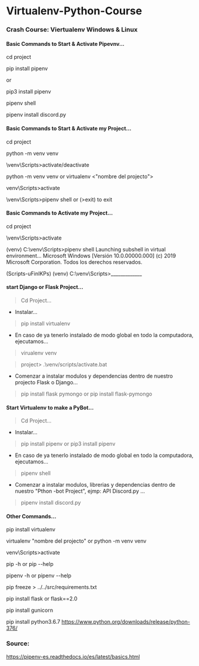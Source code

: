 # Virtualenv-Python-Course
### Crash Course: Viertualenv Windows &amp; Linux

#### Basic Commands to Start & Activate Pipevnv...

cd project

pip install pipenv

or 

pip3 install pipenv

pipenv shell

pipenv install discord.py

#### Basic Commands to Start & Activate my Project...

cd project

python -m venv venv

\venv\Scripts>activate/deactivate

python -m venv venv or virtualenv <"nombre del projecto">

venv\Scripts>activate

\venv\Scripts>pipenv shell  or  (>exit) to exit


#### Basic Commands to Activate my Project...

cd project

\venv\Scripts>activate

(venv) C:\venv\Scripts>pipenv shell
Launching subshell in virtual environment…
Microsoft Windows [Versión 10.0.00000.000]
(c) 2019 Microsoft Corporation. Todos los derechos reservados.

(Scripts-uFinIKPs) (venv) C:\venv\Scripts>_____________



#### start Django or Flask Project...

 > Cd Project...
 
 - Instalar...
 
 > pip install virtualenv
 
 - En caso de ya tenerlo instalado de modo global en todo la computadora, ejecutamos...
 
 > virualenv venv
 
 > project> .\venv/scripts/activate.bat
 
 - Comenzar a instalar modulos y dependencias dentro de nuestro projecto Flask o Django...
 
 > pip install flask pymongo or pip install flask-pymongo



#### Start Virtualenv to make a PyBot...

> Cd Project...
 
 - Instalar...
 
 > pip install pipenv   or   pip3 install pipenv
 
 - En caso de ya tenerlo instalado de modo global en todo la computadora, ejecutamos...
 
 > pipenv shell
 
 - Comenzar a instalar modulos, librerias y dependencias dentro de nuestro "Pthon -bot Project", ejmp: API Discord.py ...
 
 > pipenv install discord.py
 



 #### Other Commands...

pip install virtualenv

virtualenv "nombre del projecto" or python -m venv venv
 
venv\Scripts>activate

pip -h   or    pip --help

pipenv -h   or    pipenv --help

pip freeze > ../../src/requirements.txt

pip install flask or flask==2.0

pip install gunicorn

pip install python3.6.7 https://www.python.org/downloads/release/python-376/



### Source:

https://pipenv-es.readthedocs.io/es/latest/basics.html
